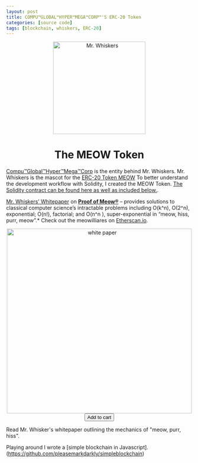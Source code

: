 ```yaml
---
layout: post
title: COMPU™GLOBAL™HYPER™MEGA™CORP™'S ERC-20 Token
categories: [source code]
tags: [blockchain, whiskers, ERC-20]
---
```


<div style="text-align: center"><img src="{{ site.baseurl }}/images/meow1.png" alt="Mr. Whiskers" style="width: 250px;"/></div>
<div style="text-align: center"><h1>The MEOW Token</h1></div>

[Compu™Global™Hyper™Mega™Corp](https://compuglobalhypermegacorp.com) is the entity behind Mr. Whiskers. Mr. Whiskers is the mascot for the [ERC-20 Token MEOW](https://github.com/pleasemarkdarkly/proof_of_meow/blob/master/World_Domination_MEOW.sol)  To better understand the development workflow with Solidity, I created the MEOW Token. [The Solidity contract can be found here as well as included below.](https://github.com/pleasemarkdarkly/proof_of_meow/blob/master/World_Domination_MEOW.sol).

[Mr. Whiskers’ Whitepaper](https://github.com/compuglobalhypermegacorp) on [**Proof of Meow®**](https://compuglobalhypermegacorp.com/wp-content/uploads/2019/09/Compu%E2%84%A2Global%E2%84%A2Hyper%E2%84%A2Mega%E2%84%A2Corp%E2%84%A2-Mr.-Whiskers-Proof-of-MEOW%E2%84%A2.pdf) – provides solutions to classical computer science’s intractable problems including O(k^n), O(2^n), exponential; O(n!), factorial; and O(n^n ), super-exponential in “meow, hiss, purr, meow”.* Check out the meowilliares on [Etherscan.io](https://etherscan.io/token/0x4ed4DDd7981e347b673f697DC821965A3EB64b9c).

<div style="text-align: center"><img src="{{ site.baseurl }}/images/whitepaper001.jpg" alt="white paper" style="width: 500px;"/></div>
<div style="text-align: center">
<button class="snipcart-add-item"
  data-item-id="whiskers-graphic"
  data-item-price="5.99"
  data-item-url="{{ site.baseurl }}/{% post_url 2019-10-01-compuglobalhypermegacorp %}"
  data-item-description="High-quality replica of Mr. Whiskers Proof of Meow Whitepaper"
  data-item-image="{{ site.baseurl }}/images/meow1.png"
  data-item-name="COMPU™GLOBAL™HYPER™MEGA™CORP™ Mr. Whiskers' Proof of Meow Whitepaper">
  Add to cart
</button>
</div>

Read Mr. Whisker's whitepaper outlining the mechanics of "meow, purr, hiss".

Playing around I wrote a [simple blockchain in Javascript].(https://github.com/pleasemarkdarkly/simpleblockchain)
